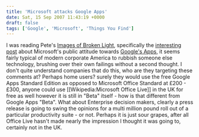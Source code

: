 ```yaml
---
title: 'Microsoft attacks Google Apps'
date: Sat, 15 Sep 2007 11:43:19 +0000
draft: false
tags: ['Google', 'Microsoft', 'Things You Find']
---
```


I was reading Pete's [Images of Broken Light](http://www.robotii.co.uk/), specifically the [interesting post](http://www.robotii.co.uk/archives/2007/09/12/microsoft-attacks-google-apps/) about Microsoft's public attitude towards [Google's Apps](https://www.google.com/a/), it seems fairly typical of modern corporate America to rubbish someone else technology, brushing over their own failings without a second thought. I don't quite understand companies that do this, who are they targeting these comments at? Perhaps home users? surely they would use the free Google Apps Standard Edition as opposed to Microsoft Office Standard at £200 - £300, anyone could use \[\[Wikipedia:Microsoft Office Live\]\] in the UK for free as well however it is still in "Beta" itself - how is that different from Google Apps "Beta". What about Enterprise decision makers, clearly a press release is going to swing the opinions for a multi million pound roll out of a particular productivity suite - or not. Perhaps it is just sour grapes, after all Office Live hasn't made nearly the impression I thought it was going to, certainly not in the UK.